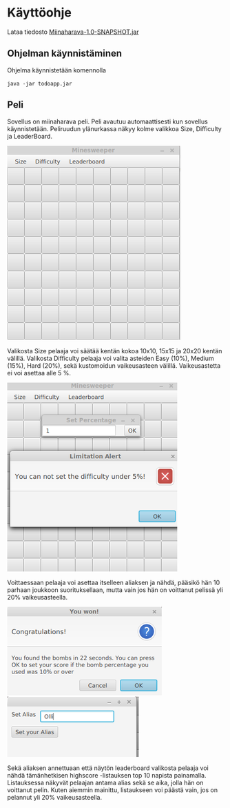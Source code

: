 # Käyttöohje

Lataa tiedosto [Miinaharava-1.0-SNAPSHOT.jar](https://github.com/ssuihko/ot-harjoitustyo/releases/tag/viikko6)


## Ohjelman käynnistäminen

Ohjelma käynnistetään komennolla 

```
java -jar todoapp.jar
```

## Peli

Sovellus on miinaharava peli. Peli avautuu automaattisesti kun sovellus käynnistetään. Peliruudun ylänurkassa näkyy kolme valikkoa Size, Difficulty ja LeaderBoard. 

<img src="https://github.com/ssuihko/ot-harjoitustyo/blob/master/dokumentaatio/kuvat/Miinaharavataulu.png">

Valikosta Size pelaaja voi säätää kentän kokoa 10x10, 15x15 ja 20x20 kentän välillä.
Valikosta Difficulty pelaaja voi valita asteiden Easy (10%), Medium (15%), Hard (20%), sekä kustomoidun vaikeusasteen välillä. Vaikeusastetta ei voi asettaa alle 5 %. 

<img src="https://github.com/ssuihko/ot-harjoitustyo/blob/master/dokumentaatio/kuvat/Limit.png">

Voittaessaan pelaaja voi asettaa itselleen aliaksen ja nähdä, pääsikö hän 10 parhaan joukkoon suorituksellaan, mutta vain jos hän on voittanut pelissä yli 20% vaikeusasteella.

<img src="https://github.com/ssuihko/ot-harjoitustyo/blob/master/dokumentaatio/kuvat/youwon.png">

<img src="https://github.com/ssuihko/ot-harjoitustyo/blob/master/dokumentaatio/kuvat/setalias.png">

Sekä aliaksen annettuaan että näytön leaderboard valikosta pelaaja voi nähdä tämänhetkisen highscore -listauksen top 10 napista painamalla. Listauksessa näkyvät pelaajan antama alias sekä se aika, jolla hän on voittanut pelin. Kuten aiemmin mainittu, listaukseen voi päästä vain, jos on pelannut yli 20% vaikeusasteella. 
